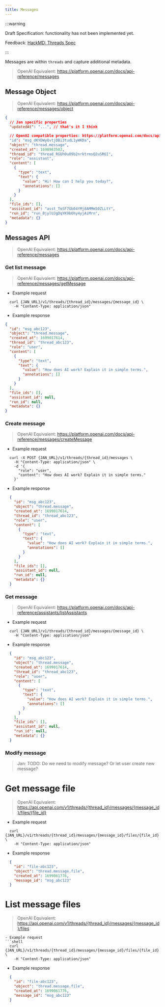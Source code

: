 ```yaml
---
title: Messages
---
```


:::warning

Draft Specification: functionality has not been implemented yet. 

Feedback: [HackMD: Threads Spec](https://hackmd.io/BM_8o_OCQ-iLCYhunn2Aug)

:::

Messages are within `threads` and capture additional metadata.
> OpenAI Equivalent: https://platform.openai.com/docs/api-reference/messages

## Message Object
> OpenAI Equivalent: https://platform.openai.com/docs/api-reference/messages/object
```json
{
  // Jan specific properties
  "updatedAt": "...", // that's it I think

  // OpenAI compatible properties: https://platform.openai.com/docs/api-reference/messages)
  "id": "msg_dKYDWyQvtjDBi3tudL1yWKDa",
  "object": "thread.message",
  "created_at": 1698983503,
  "thread_id": "thread_RGUhOuO9b2nrktrmsQ2uSR6I",
  "role": "assistant",
  "content": [
    {
      "type": "text",
      "text": {
        "value": "Hi! How can I help you today?",
        "annotations": []
      }
    }
  ],
  "file_ids": [],
  "assistant_id": "asst_ToSF7Gb04YMj8AMMm50ZLLtY",
  "run_id": "run_BjylUJgDqYK9bOhy4yjAiMrn",
  "metadata": {}
}
```

## Messages API
> OpenAI Equivalent: https://platform.openai.com/docs/api-reference/messages

### Get list message
> OpenAI Equivalent: https://platform.openai.com/docs/api-reference/messages/getMessage
- Example request
```shell
  curl {JAN_URL}/v1/threads/{thread_id}/messages/{message_id} \
    -H "Content-Type: application/json"
```
- Example response
```json
{
  "id": "msg_abc123",
  "object": "thread.message",
  "created_at": 1699017614,
  "thread_id": "thread_abc123",
  "role": "user",
  "content": [
    {
      "type": "text",
      "text": {
        "value": "How does AI work? Explain it in simple terms.",
        "annotations": []
      }
    }
  ],
  "file_ids": [],
  "assistant_id": null,
  "run_id": null,
  "metadata": {}
}
```
### Create message
> OpenAI Equivalent: https://platform.openai.com/docs/api-reference/messages/createMessage
- Example request
```shell
  curl -X POST {JAN_URL}/v1/threads/{thread_id}/messages \
    -H "Content-Type: application/json" \
    -d '{
      "role": "user",
      "content": "How does AI work? Explain it in simple terms."
    }'
```
- Example response
```json
  {
    "id": "msg_abc123",
    "object": "thread.message",
    "created_at": 1699017614,
    "thread_id": "thread_abc123",
    "role": "user",
    "content": [
      {
        "type": "text",
        "text": {
          "value": "How does AI work? Explain it in simple terms.",
          "annotations": []
        }
      }
    ],
    "file_ids": [],
    "assistant_id": null,
    "run_id": null,
    "metadata": {}
  }
```
### Get message
> OpenAI Equivalent: https://platform.openai.com/docs/api-reference/assistants/listAssistants
- Example request
```shell
  curl {JAN_URL}/v1/threads/{thread_id}/messages/{message_id} \
    -H "Content-Type: application/json"
```
- Example response
```json
  {
    "id": "msg_abc123",
    "object": "thread.message",
    "created_at": 1699017614,
    "thread_id": "thread_abc123",
    "role": "user",
    "content": [
      {
        "type": "text",
        "text": {
          "value": "How does AI work? Explain it in simple terms.",
          "annotations": []
        }
      }
    ],
    "file_ids": [],
    "assistant_id": null,
    "run_id": null,
    "metadata": {}
  }
```

### Modify message
> Jan: TODO: Do we need to modify message? Or let user create new message?

# Get message file
> OpenAI Equivalent: https://api.openai.com/v1/threads/{thread_id}/messages/{message_id}/files/{file_id}
- Example request
```shell
  curl {JAN_URL}/v1/threads/{thread_id}/messages/{message_id}/files/{file_id} \
    -H "Content-Type: application/json"
```
- Example response
```json
  {
    "id": "file-abc123",
    "object": "thread.message.file",
    "created_at": 1699061776,
    "message_id": "msg_abc123"
  }
```
# List message files
> OpenAI Equivalent: https://api.openai.com/v1/threads/{thread_id}/messages/{message_id}/files
```
- Example request
```shell
  curl {JAN_URL}/v1/threads/{thread_id}/messages/{message_id}/files/{file_id} \
    -H "Content-Type: application/json"
```
- Example response
```json
  {
    "id": "file-abc123",
    "object": "thread.message.file",
    "created_at": 1699061776,
    "message_id": "msg_abc123"
  }
```